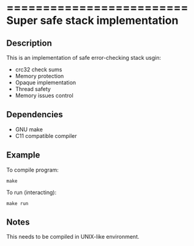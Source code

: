 =========================
Super safe stack implementation
=========================

## Description

This is an implementation of safe error-checking stack usgin:

* crc32 check sums
* Memory protection
* Opaque implementation
* Thread safety
* Memory issues control

## Dependencies

* GNU make
* C11 compatible compiler

## Example

To compile program:

    make

To run (interacting):

    make run

## Notes

This needs to be compiled in UNIX-like environment.
